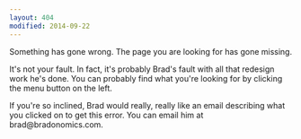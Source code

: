 ```yaml
---
layout: 404
modified: 2014-09-22
---
```


<p>Something has gone wrong. The page you are looking for has gone missing.</p>
<p>It's not your fault. In fact, it's probably Brad's fault with all that redesign work he's done. You can probably find what you're looking for by clicking the menu button on the left.</p>
<p>If you're so inclined, Brad would really, really like an email describing what you clicked on to get this error. You can email him at brad@bradonomics.com.</p>